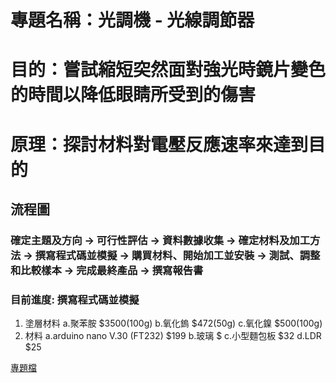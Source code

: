 # 專題名稱：光調機 - 光線調節器
# 目的：嘗試縮短突然面對強光時鏡片變色的時間以降低眼睛所受到的傷害
# 原理：探討材料對電壓反應速率來達到目的

## 流程圖
### 確定主題及方向 -> 可行性評估 -> 資料數據收集 -> 確定材料及加工方法 -> 撰寫程式碼並模擬 -> 購買材料、開始加工並安裝 -> 測試、調整和比較樣本 -> 完成最終產品 -> 撰寫報告書
### 目前進度: 撰寫程式碼並模擬

1. 塗層材料
    a.聚苯胺   $3500(100g)
    b.氧化鎢  $472(50g)
    c.氧化鎳  $500(100g)
2. 材料
    a.arduino nano V.30 (FT232)  $199
    b.玻璃 $
    c.小型麵包板 $32
    d.LDR $25


[專題檔](https://docs.google.com/document/d/1Bi5reHUkopnPiSacCYxusBpsj2TGtz2r/edit)
